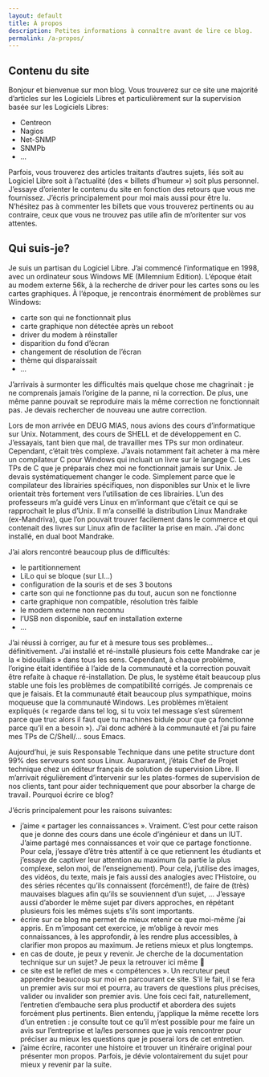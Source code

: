 ```yaml
---
layout: default
title: À propos
description: Petites informations à connaître avant de lire ce blog.
permalink: /a-propos/
---
```


## Contenu du site

Bonjour et bienvenue sur mon blog. Vous trouverez sur ce site une majorité d’articles sur les Logiciels Libres et particulièrement sur la supervision basée sur les Logiciels Libres:

* Centreon
* Nagios
* Net-SNMP
* SNMPb
* …

Parfois, vous trouverez des articles traitants d’autres sujets, liés soit au Logiciel Libre soit à l’actualité (des « billets d’humeur ») soit plus personnel. J’essaye d’orienter le contenu du site en fonction des retours que vous me fournissez. J’écris principalement pour moi mais aussi pour être lu. N’hésitez pas à commenter les billets que vous trouverez pertinents ou au contraire, ceux que vous ne trouvez pas utile afin de m’oritenter sur vos attentes.

## Qui suis-je?

Je suis un partisan du Logiciel Libre. J’ai commencé l’informatique en 1998, avec un ordinateur sous Windows ME (Milemnium Edition). L’époque était au modem externe 56k, à la recherche de driver pour les cartes sons ou les cartes graphiques. À l’époque, je rencontrais énormément de problèmes sur Windows:

* carte son qui ne fonctionnait plus
* carte graphique non détectée après un reboot
* driver du modem à réinstaller
* disparition du fond d’écran
* changement de résolution de l’écran
* thème qui disparaissait
* …

J’arrivais à surmonter les difficultés mais quelque chose me chagrinait : je ne comprenais jamais l’origine de la panne, ni la correction. De plus, une même panne pouvait se reproduire mais la même correction ne fonctionnait pas. Je devais rechercher de nouveau une autre correction.

Lors de mon arrivée en DEUG MIAS, nous avions des cours d’informatique sur Unix. Notamment, des cours de SHELL et de développement en C. J’essayais, tant bien que mal, de travailler mes TPs sur mon ordinateur. Cependant, c’était très complexe. J’avais notamment fait acheter à ma mère un compilateur C pour Windows qui incluait un livre sur le langage C. Les TPs de C que je préparais chez moi ne fonctionnait jamais sur Unix. Je devais systématiquement changer le code. Simplement parce que le compilateur des librairies spécifiques, non disponibles sur Unix et le livre orientait très fortement vers l’utilisation de ces librairies. L’un des professeurs m’a guidé vers Linux en m’informant que c’était ce qui se rapprochait le plus d’Unix. Il m’a conseillé la distribution Linux Mandrake (ex-Mandriva), que l’on pouvait trouver facilement dans le commerce et qui contenait des livres sur Linux afin de faciliter la prise en main. J’ai donc installé, en dual boot Mandrake.

J’ai alors rencontré beaucoup plus de difficultés:

* le partitionnement
* LiLo qui se bloque (sur LI…)
* configuration de la souris et de ses 3 boutons
* carte son qui ne fonctionne pas du tout, aucun son ne fonctionne
* carte graphique non compatible, résolution très faible
* le modem externe non reconnu
* l’USB non disponible, sauf en installation externe
* …

J’ai réussi à corriger, au fur et à mesure tous ses problèmes… définitivement. J’ai installé et ré-installé plusieurs fois cette Mandrake car je la « bidouillais » dans tous les sens. Cependant, à chaque problème, l’origine était identifiée à l’aide de la communauté et la correction pouvait être refaite à chaque ré-installation. De plus, le système était beaucoup plus stable une fois les problèmes de compatibilité corrigés. Je comprenais ce que je faisais. Et la communauté était beaucoup plus sympathique, moins moqueuse que la communauté Windows. Les problèmes m’étaient expliqués (« regarde dans tel log, si tu voix tel message s’est sûrement parce que truc alors il faut que tu machines bidule pour que ça fonctionne parce qu’il en a besoin »). J’ai donc adhéré à la communauté et j’ai pu faire mes TPs de C/Shell/… sous Emacs.

Aujourd’hui, je suis Responsable Technique dans une petite structure dont 99% des serveurs sont sous Linux. Auparavant, j’étais Chef de Projet technique chez un éditeur français de solution de supervision Libre. Il m’arrivait régulièrement d’intervenir sur les plates-formes de supervision de nos clients, tant pour aider techniquement que pour absorber la charge de travail.
Pourquoi écrire ce blog?

J’écris principalement pour les raisons suivantes:

* j’aime « partager les connaissances ». Vraiment. C’est pour cette raison que je donne des cours dans une école d’ingénieur et dans un IUT. J’aime partagé mes connaissances et voir que ce partage fonctionne. Pour cela, j’essaye d’être très attentif à ce que retiennent les étudiants et j’essaye de captiver leur attention au maximum (la partie la plus complexe, selon moi, de l’enseignement). Pour cela, j’utilise des images, des vidéos, du texte, mais je fais aussi des analogies avec l’Histoire, ou des séries récentes qu’ils connaissent (forcément!), de faire de (très) mauvaises blagues afin qu’ils se souviennent d’un sujet, … J’essaye aussi d’aborder le même sujet par divers approches, en répétant plusieurs fois les mêmes sujets s’ils sont importants.
* écrire sur ce blog me permet de mieux retenir ce que moi-même j’ai appris. En m’imposant cet exercice, je m’oblige à revoir mes connaissances, à les approfondir, à les rendre plus accessibles, à clarifier mon propos au maximum. Je retiens mieux et plus longtemps.
* en cas de doute, je peux y revenir. Je cherche de la documentation technique sur un sujet? Je peux la retrouver ici même 🙂
* ce site est le reflet de mes « compétences ». Un recruteur peut apprendre beaucoup sur moi en parcourant ce site. S’il le fait, il se fera un premier avis sur moi et pourra, au travers de questions plus précises, valider ou invalider son premier avis. Une fois ceci fait, naturellement, l’entretien d’embauche sera plus productif et abordera des sujets forcément plus pertinents. Bien entendu, j’applique la même recette lors d’un entretien : je consulte tout ce qu’il m’est possible pour me faire un avis sur l’entreprise et la/les personnes que je vais rencontrer pour préciser au mieux les questions que je poserai lors de cet entretien.
* j’aime écrire, raconter une histoire et trouver un itinéraire original pour présenter mon propos. Parfois, je dévie volontairement du sujet pour mieux y revenir par la suite.
